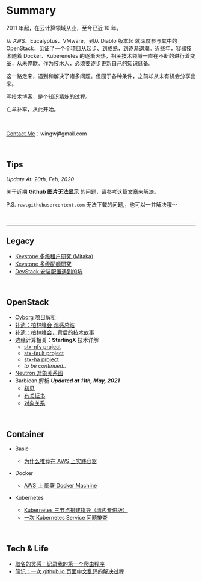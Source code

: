 # Summary
2011 年起，在云计算领域从业，至今已近 10 年。

从 AWS、Eucalyptus、VMware，到从 Diablo 版本起 就深度参与其中的 OpenStack，见证了一个个项目从起步、到成熟，到逐渐退潮。近些年，容器技术随着 Docker、Kuberenetes 的逐渐火热，相关技术领域一直在不断的进行着变革，从未停歇。作为技术人，必须要逐步更新自己的知识储备。

这一路走来，遇到和解决了诸多问题。但囿于各种条件，之前却从未有机会分享出来。

写技术博客，是个知识精炼的过程。

亡羊补牢，从此开始。

<br/>

<u>Contact Me</u>：wingwj#gmail.com

<br/>

## Tips

*Update At: 20th, Feb, 2020*

关于近期 **Github 图片无法显示** 的问题，请参考这篇[文章](sharing/tips/about_displayed_images.md)来解决。

P.S. `raw.githubusercontent.com` 无法下载的问题,，也可以一并解决哦～

<br/>

------


## Legacy
* [Keystone 多级租户研究 (Mitaka)](sharing/keystone_hierarchical_projects/FAR_for_keystone_hierarchical_projects.md)
* [Keystone 多级配额研究](sharing/keystone_hierarchical_quota/keystone_hierarchical_quota.md)
* [DevStack 安装配置遇到的坑](sharing/tips/DevStack_installing.md)

<br/>

## OpenStack

* [Cyborg 项目解析](sharing/cyborg/Cyborg.md)
* [补遗：柏林峰会 观感总结](sharing/berlin_summit/OpenStack_Berlin_Summit.md)
* [补遗：柏林峰会，背后的技术故事](sharing/berlin_summit/behind_berlin_speech.md)
* 边缘计算相关：**StarlingX** 技术详解
  * [stx-nfv project](sharing/starlingx/stx_nfv.md)
  * [stx-fault project](sharing/starlingx/stx_fault.md)
  * [stx-ha project](sharing/starlingx/stx_ha.md)
  * *to be continued..*
* [Neutron 对象关系图](sharing/neutron_rmap/Neutron_RMap.md)
* Barbican 解析   ***Updated at 11th, May, 2021***
  * [初见](sharing/barbican/barbican_analysis_1.md)
  * [有关证书](sharing/barbican/barbican_analysis_2.md)
  * [对象关系](sharing/barbican/barbican_analysis_3.md)

<br/>

## Container

- Basic
  - [为什么推荐在 AWS 上实践容器](sharing/tips/why_i_recommend_practicing_container_on_AWS.md)

- Docker
  - [AWS 上 部署 Docker Machine](sharing/docker/run_docker_machine_on_AWS.md)
- Kubernetes
  - [Kubernetes 三节点搭建指导（墙内专供版）](sharing/kubernetes/k8s_3nodes_installation_on_virtualbox.md)
  - [一次 Kubernetes Service 问题排查](sharing/kubernetes/log_a_k8s_svc_issue.md)

<br/>

## Tech & Life

- [取名的灵感：记录我的第一个爬虫程序](sharing/tech_and_life/naming_inspiration.md)
- [简记：一次 github.io 页面中文乱码的解决过程](sharing/tech_and_life/garbled_resolution_process_of_githubio.md) 

